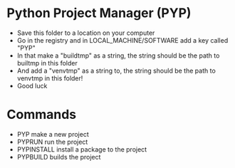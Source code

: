 # Python Project Manager (PYP) 
- Save this folder to a location on your computer
- Go in the registry and in LOCAL_MACHINE/SOFTWARE add a key called "PYP"
- In that make a "buildtmp" as a string, the string should be the path to builtmp in this folder
- And add a "venvtmp" as a string to, the string should be the path to venvtmp in this folder!
- Good luck

# Commands
- PYP make a new project
- PYPRUN run the project
- PYPINSTALL install a package to the project
- PYPBUILD builds the project